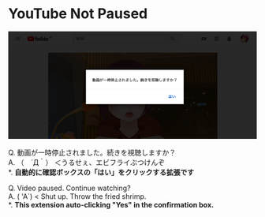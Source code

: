 YouTube Not Paused
=====

![YouTubeNonPaused](https://raw.githubusercontent.com/micelle/YouTubeNotPaused/master/assets/image.png)

Q. 動画が一時停止されました。続きを視聴しますか？  
A. （　´Д｀） ＜うるせぇ、エビフライぶつけんぞ  
*. __自動的に確認ボックスの「はい」をクリックする拡張です__  

Q. Video paused. Continue watching?  
A. ( 'A\`) < Shut up. Throw the fried shrimp.  
*. __This extension auto-clicking "Yes" in the confirmation box.__  
